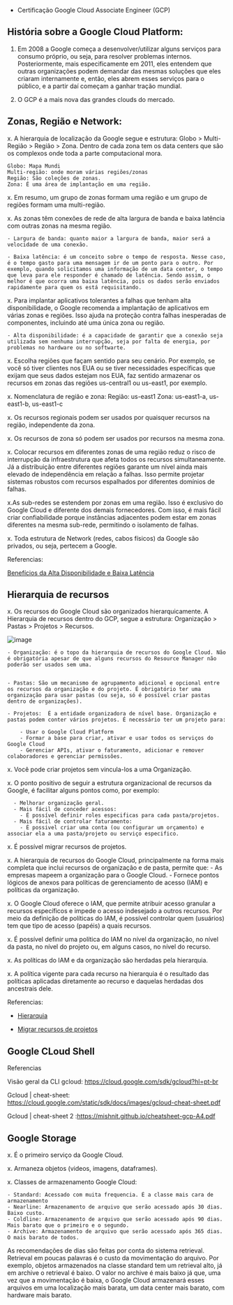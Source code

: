 - Certificação Google Cloud Associate Engineer (GCP)

## História sobre a Google Cloud Platform:

1. Em 2008 a Google começa a desenvolver/utilizar alguns serviços para consumo próprio, ou seja, para resolver problemas internos. Posteriormente, mais especificamente em 2011, eles entendem que outras organizações podem demandar das mesmas soluções que eles criaram internamente e, então, eles abrem esses serviços para o público, e a partir daí começam a ganhar tração mundial.

2. O GCP é a mais nova das grandes clouds do mercado. 

## Zonas, Região e Network:

x. A hierarquia de localização da Google segue e estrutura: Globo > Multi-Região > Região > Zona. Dentro de cada zona tem os data centers que são os complexos onde toda a parte computacional mora.

	Globo: Mapa Mundi
	Multi-região: onde moram várias regiões/zonas
	Região: São coleções de zonas. 
	Zona: É uma área de implantação em uma região. 
	
x. Em resumo, um grupo de zonas formam uma região e um grupo de regiões formam uma multi-região.

x. As zonas têm conexões de rede de alta largura de banda e baixa latência com outras zonas na mesma região. 

	- Largura de banda: quanto maior a largura de banda, maior será a velocidade de uma conexão.
	
	- Baixa latência: é um conceito sobre o tempo de resposta. Nesse caso, é o tempo gasto para uma mensagem ir de um ponto para o outro. Por exemplo, quando solicitamos uma informação de um data center, o tempo que leva para ele responder é chamado de latência. Sendo assim, o melhor é que ocorra uma baixa latência, pois os dados serão enviados rapidamente para quem os está requisitando.
	

x. Para implantar aplicativos tolerantes a falhas que tenham alta disponibilidade, o Google recomenda a implantação de aplicativos em várias zonas e regiões. Isso ajuda na proteção contra falhas inesperadas de componentes, incluindo até uma única zona ou região.

	- Alta disponibilidade: é a capacidade de garantir que a conexão seja utilizada sem nenhuma interrupção, seja por falta de energia, por problemas no hardware ou no softwarte.

x. Escolha regiões que façam sentido para seu cenário. Por exemplo, se você só tiver clientes nos EUA ou se tiver necessidades específicas que exijam que seus dados estejam nos EUA, faz sentido armazenar os recursos em zonas das regiões us-central1 ou us-east1, por exemplo.

x. Nomenclatura de região e zona: 
	Região: us-east1
	Zona: us-east1-a, us-east1-b, us-east1-c

x. Os recursos regionais podem ser usados por quaisquer recursos na região, independente da zona. 

x. Os recursos de zona só podem ser usados por recursos na mesma zona.

x. Colocar recursos em diferentes zonas de uma região reduz o risco de interrupção da infraestrutura que afeta todos os recursos simultaneamente. Já a distribuição entre diferentes regiões garante um nível ainda mais elevado de independência em relação a falhas. Isso permite projetar sistemas robustos com recursos espalhados por diferentes domínios de falhas.

x.As sub-redes se estendem por zonas em uma região. Isso é exclusivo do Google Cloud e diferente dos demais fornecedores. Com isso, é mais fácil criar confiabilidade porque instâncias adjacentes podem estar em zonas diferentes na mesma sub-rede, permitindo o isolamento de falhas.

x. Toda estrutura de Network (redes, cabos físicos) da Google são privados, ou seja, pertecem a Google. 

Referencias:

[Benefícios da Alta Disponibilidade e Baixa Latência](
https://ascenty.com/blog/artigos/beneficios-da-alta-disponibilidade-e-baixa-latencia/#:~:text=J%C3%A1%20a%20baixa%20lat%C3%AAncia%20%C3%A9,responder%20%C3%A9%20chamado%20de%20lat%C3%AAncia)


## Hierarquia de recursos


x. Os recursos do Google Cloud são organizados hierarquicamente. A Hierarquia de recursos dentro do GCP, segue a estrutura: Organização > Pastas > Projetos > Recursos.

![image](https://user-images.githubusercontent.com/58278652/210765098-be5afb51-c998-48b1-989b-aaabf8d2b9e5.png)


	- Organização: é o topo da hierarquia de recursos do Google Cloud. Não é obrigatória apesar de que alguns recursos do Resource Manager não poderão ser usados sem uma.


	- Pastas: São um mecanismo de agrupamento adicional e opcional entre os recursos da organização e do projeto. É obrigatório ter uma organização para usar pastas (ou seja, só é possível criar pastas dentro de organizações).
	
	- Projetos:  É a entidade organizadora de nível base. Organização e pastas podem conter vários projetos. É necessário ter um projeto para:
	
		- Usar o Google Cloud Platform
		- Formar a base para criar, ativar e usar todos os serviços do Google Cloud
		- Gerenciar APIs, ativar o faturamento, adicionar e remover colaboradores e gerenciar permissões.
	

x. Você pode criar projetos sem vincula-los a uma Organização.

x. O ponto positivo de seguir a estrutura organizacional de recursos da Google, é facilitar alguns pontos como, por exemplo:

	  - Melhorar organização geral.
	  - Mais fácil de conceder acessos:
		- É possível definir roles especificas para cada pasta/projetos.
	  - Mais fácil de controlar faturamento:
		- É possivel criar uma conta (ou configurar um orçamento) e associar ela a uma pasta/projeto ou serviço especifico.
		
x. É possível migrar recursos de projetos. 

x. A hierarquia de recursos do Google Cloud, principalmente na forma mais completa que inclui recursos de organização e de pasta, permite que:
	- As empresas mapeem a organização para o Google Cloud.
	- Fornece pontos lógicos de anexos para políticas de gerenciamento de acesso (IAM) e políticas da organização. 

x. O Google Cloud oferece o IAM, que permite atribuir acesso granular a recursos específicos e impede o acesso indesejado a outros recursos. Por meio da definição de políticas do IAM, é possível controlar quem (usuários) tem que tipo de acesso (papéis) a quais recursos.

x. É possível definir uma política do IAM no nível da organização, no nível da pasta, no nível do projeto ou, em alguns casos, no nível do recurso. 

x. As políticas do IAM e da organização são herdadas pela hierarquia.

x. A política vigente para cada recurso na hierarquia é o resultado das políticas aplicadas diretamente ao recurso e daquelas herdadas dos ancestrais dele.


Referencias:

- [Hierarquia](https://cloud.google.com/resource-manager/docs/cloud-platform-resource-hierarchy?hl=pt-br)

- [Migrar recursos de projetos](https://cloud.google.com/resource-manager/docs/project-migration?hl=pt-br)

## Google CLoud Shell

Referencias 

Visão geral da CLI gcloud: https://cloud.google.com/sdk/gcloud?hl=pt-br

Gcloud | cheat-sheet: https://cloud.google.com/static/sdk/docs/images/gcloud-cheat-sheet.pdf

Gcloud | cheat-sheet 2 :https://mishnit.github.io/cheatsheet-gcp-A4.pdf


## Google Storage 

x. É o primeiro serviço da Google Cloud.

x. Armaneza objetos (videos, imagens, dataframes).

x. Classes de armazenamento Google Cloud:

	- Standard: Acessado com muita frequencia. É a classe mais cara de armazenamento
	- Nearline: Armazenamento de arquivo que serão acessado após 30 dias. Baixo custo. 
	- Coldline: Armazenamento de arquivo que serão acessado após 90 dias. Mais barato que o primeiro e o segundo.  
	- Archive: Armazenamento de arquivo que serão acessado após 365 dias. O mais barato de todos. 

As recomendações de dias são feitas por conta do sistema retrieval. Retrieval em poucas palavras é o custo da movimentação do arquivo. Por exemplo, objetos armazenados na classe standard tem um retrieval alto, já em archive o retrieval é baixo. O valor no archive é mais baixo já que, uma vez que a movimentação é baixa, o Google Cloud armazenará esses arquivos em uma localização mais barata, um data center mais barato, com hardware mais barato. 
